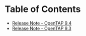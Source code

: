 Table of Contents
=================

- [Release Note - OpenTAP 9.4](ReleaseNote_OpenTAP9.4.md)
- [Release Note - OpenTAP 9.3](ReleaseNote_OpenTAP9.3.md)
 
